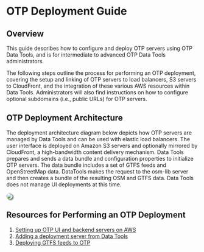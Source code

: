 # OTP Deployment Guide

## Overview

This guide describes how to configure and deploy OTP servers using OTP Data Tools, and is for intermediate to advanced OTP Data Tools administrators.


The following steps outline the process for performing an OTP deployment, covering the setup and linking of OTP servers to load balancers, S3 servers to CloudFront, and the integration of these various AWS resources within Data Tools. Administrators will also find instructions on how to configure optional subdomains (i.e., public URLs) for OTP servers.

## OTP Deployment Architecture

The deployment architecture diagram below depicts how OTP servers are managed by Data Tools and can be used with elastic load balancers. The user interface is deployed on Amazon S3 servers and optionally mirrored by CloudFront, a high-bandwidth content delivery mechanism. Data Tools prepares and sends a data bundle and configuration properties to initialize OTP servers. The data bundle includes a set of GTFS feeds and OpenStreetMap data. DataTools makes the request to the osm-lib server and then creates a bundle of the resulting OSM and GTFS data. Data Tools does not manage UI deployments at this time.

<img src="https://datatools-builds.s3.amazonaws.com/docs/otp/otp-deployment-diagram.png" style="box-shadow: 3px 3px 3px gray; border-radius: 10px;">

## Resources for Performing an OTP Deployment

1. [Setting up OTP UI and backend servers on AWS](./setting-up-aws-servers.md)
2. [Adding a deployment server from Data Tools](./add-deployment-server.md)
3. [Deploying GTFS feeds to OTP](./deploying-feeds.md)
